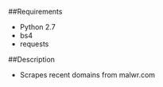##Requirements
* Python 2.7
* bs4
* requests

##Description
* Scrapes recent domains from malwr.com


